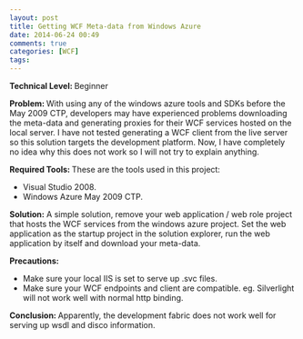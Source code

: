 ```yaml
---
layout: post
title: Getting WCF Meta-data from Windows Azure
date: 2014-06-24 00:49
comments: true
categories: [WCF]
tags:
---
```

<strong>Technical Level: </strong>Beginner

<strong>Problem: </strong>With using any of the windows azure tools and SDKs before the May 2009 CTP, developers may have experienced problems downloading the meta-data and generating proxies for their WCF services hosted on the local server. I have not tested generating a WCF client from the live server so this solution targets the development platform. Now, I have completely no idea why this does not work so I will not try to explain anything.

<strong>Required Tools: </strong>These are the tools used in this project:
<ul>
	<li>Visual Studio 2008.</li>
	<li>Windows Azure May 2009 CTP.</li>
</ul>
<strong>Solution:</strong> A simple solution, remove your web application / web role project that hosts the WCF services from the windows azure project. Set the web application as the startup project in the solution explorer, run the web application by itself and download your meta-data.

<strong>Precautions:</strong>
<ul>
	<li>Make sure your local IIS is set to serve up .svc files.</li>
	<li>Make sure your WCF endpoints and client are compatible. eg. Silverlight will not work well with normal http binding.</li>
</ul>
<strong>Conclusion: </strong>Apparently, the development fabric does not work well for serving up wsdl and disco information.

<strong> </strong>
